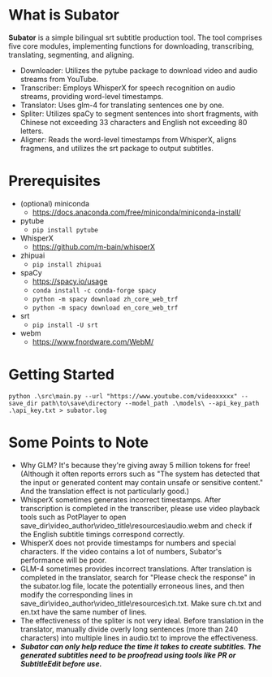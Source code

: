 # What is Subator
**Subator** is a simple bilingual srt subtitle production tool. The tool comprises five core modules, implementing functions for downloading, transcribing, translating, segmenting, and aligning.
- Downloader: Utilizes the pytube package to download video and audio streams from YouTube.
- Transcriber: Employs WhisperX for speech recognition on audio streams, providing word-level timestamps.
- Translator: Uses glm-4 for translating sentences one by one.
- Spliter: Utilizes spaCy to segment sentences into short fragments, with Chinese not exceeding 33 characters and English not exceeding 80 letters.
- Aligner: Reads the word-level timestamps from WhisperX, aligns fragmens, and utilizes the srt package to output subtitles.
# Prerequisites
- (optional) miniconda
    - https://docs.anaconda.com/free/miniconda/miniconda-install/
- pytube
    - `pip install pytube`
-  WhisperX
    - https://github.com/m-bain/whisperX
- zhipuai
    - `pip install zhipuai`
- spaCy
    - https://spacy.io/usage
    - `conda install -c conda-forge spacy`
    - `python -m spacy download zh_core_web_trf`
    - `python -m spacy download en_core_web_trf`
- srt
    - `pip install -U srt`
- webm
    - https://www.fnordware.com/WebM/
# Getting Started
`python .\src\main.py --url "https://www.youtube.com/videoxxxxx" --save_dir path\to\save\directory --model_path .\models\ --api_key_path .\api_key.txt > subator.log`
# Some Points to Note
- Why GLM? It's because they're giving away 5 million tokens for free! (Although it often reports errors such as "The system has detected that the input or generated content may contain unsafe or sensitive content." And the translation effect is not particularly good.)
- WhisperX sometimes generates incorrect timestamps. After transcription is completed in the transcriber, please use video playback tools such as PotPlayer to open save_dir\video_author\video_title\resources\audio.webm and check if the English subtitle timings correspond correctly.
- WhisperX does not provide timestamps for numbers and special characters. If the video contains a lot of numbers, Subator's performance will be poor.
- GLM-4 sometimes provides incorrect translations. After translation is completed in the translator, search for "Please check the response" in the subator.log file, locate the potentially erroneous lines, and then modify the corresponding lines in save_dir\video_author\video_title\resources\ch.txt. Make sure ch.txt and en.txt have the same number of lines.
- The effectiveness of the spliter is not very ideal. Before translation in the translator, manually divide overly long sentences (more than 240 characters) into multiple lines in audio.txt to improve the effectiveness.
- ***Subator can only help reduce the time it takes to create subtitles. The generated subtitles need to be proofread using tools like PR or SubtitleEdit before use.***